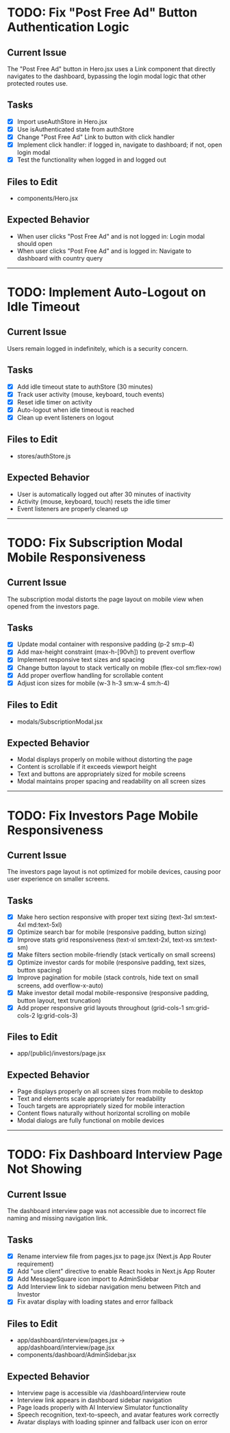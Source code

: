 # TODO: Fix "Post Free Ad" Button Authentication Logic

## Current Issue
The "Post Free Ad" button in Hero.jsx uses a Link component that directly navigates to the dashboard, bypassing the login modal logic that other protected routes use.

## Tasks
- [x] Import useAuthStore in Hero.jsx
- [x] Use isAuthenticated state from authStore
- [x] Change "Post Free Ad" Link to button with click handler
- [x] Implement click handler: if logged in, navigate to dashboard; if not, open login modal
- [x] Test the functionality when logged in and logged out

## Files to Edit
- components/Hero.jsx

## Expected Behavior
- When user clicks "Post Free Ad" and is not logged in: Login modal should open
- When user clicks "Post Free Ad" and is logged in: Navigate to dashboard with country query

---

# TODO: Implement Auto-Logout on Idle Timeout

## Current Issue
Users remain logged in indefinitely, which is a security concern.

## Tasks
- [x] Add idle timeout state to authStore (30 minutes)
- [x] Track user activity (mouse, keyboard, touch events)
- [x] Reset idle timer on activity
- [x] Auto-logout when idle timeout is reached
- [x] Clean up event listeners on logout

## Files to Edit
- stores/authStore.js

## Expected Behavior
- User is automatically logged out after 30 minutes of inactivity
- Activity (mouse, keyboard, touch) resets the idle timer
- Event listeners are properly cleaned up

---

# TODO: Fix Subscription Modal Mobile Responsiveness

## Current Issue
The subscription modal distorts the page layout on mobile view when opened from the investors page.

## Tasks
- [x] Update modal container with responsive padding (p-2 sm:p-4)
- [x] Add max-height constraint (max-h-[90vh]) to prevent overflow
- [x] Implement responsive text sizes and spacing
- [x] Change button layout to stack vertically on mobile (flex-col sm:flex-row)
- [x] Add proper overflow handling for scrollable content
- [x] Adjust icon sizes for mobile (w-3 h-3 sm:w-4 sm:h-4)

## Files to Edit
- modals/SubscriptionModal.jsx

## Expected Behavior
- Modal displays properly on mobile without distorting the page
- Content is scrollable if it exceeds viewport height
- Text and buttons are appropriately sized for mobile screens
- Modal maintains proper spacing and readability on all screen sizes

---

# TODO: Fix Investors Page Mobile Responsiveness

## Current Issue
The investors page layout is not optimized for mobile devices, causing poor user experience on smaller screens.

## Tasks
- [x] Make hero section responsive with proper text sizing (text-3xl sm:text-4xl md:text-5xl)
- [x] Optimize search bar for mobile (responsive padding, button sizing)
- [x] Improve stats grid responsiveness (text-xl sm:text-2xl, text-xs sm:text-sm)
- [x] Make filters section mobile-friendly (stack vertically on small screens)
- [x] Optimize investor cards for mobile (responsive padding, text sizes, button spacing)
- [x] Improve pagination for mobile (stack controls, hide text on small screens, add overflow-x-auto)
- [x] Make investor detail modal mobile-responsive (responsive padding, button layout, text truncation)
- [x] Add proper responsive grid layouts throughout (grid-cols-1 sm:grid-cols-2 lg:grid-cols-3)

## Files to Edit
- app/(public)/investors/page.jsx

## Expected Behavior
- Page displays properly on all screen sizes from mobile to desktop
- Text and elements scale appropriately for readability
- Touch targets are appropriately sized for mobile interaction
- Content flows naturally without horizontal scrolling on mobile
- Modal dialogs are fully functional on mobile devices

---

# TODO: Fix Dashboard Interview Page Not Showing

## Current Issue
The dashboard interview page was not accessible due to incorrect file naming and missing navigation link.

## Tasks
- [x] Rename interview file from pages.jsx to page.jsx (Next.js App Router requirement)
- [x] Add "use client" directive to enable React hooks in Next.js App Router
- [x] Add MessageSquare icon import to AdminSidebar
- [x] Add Interview link to sidebar navigation menu between Pitch and Investor
- [x] Fix avatar display with loading states and error fallback

## Files to Edit
- app/dashboard/interview/pages.jsx → app/dashboard/interview/page.jsx
- components/dashboard/AdminSidebar.jsx

## Expected Behavior
- Interview page is accessible via /dashboard/interview route
- Interview link appears in dashboard sidebar navigation
- Page loads properly with AI Interview Simulator functionality
- Speech recognition, text-to-speech, and avatar features work correctly
- Avatar displays with loading spinner and fallback user icon on error
